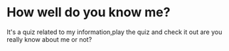 # How well do you know me?
It's a quiz related to my information,play the  quiz and check it out are you really know about me or not?